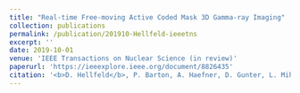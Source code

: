 ```yaml
---
title: "Real-time Free-moving Active Coded Mask 3D Gamma-ray Imaging"
collection: publications
permalink: /publication/201910-Hellfeld-ieeetns
excerpt: ''
date: 2019-10-01
venue: 'IEEE Transactions on Nuclear Science (in review)'
paperurl: 'https://ieeexplore.ieee.org/document/8826435'
citation: '<b>D. Hellfeld</b>, P. Barton, A. Haefner, D. Gunter, L. Mihailescu, and K. Vetter, &quot;Real-time Free-moving Active Coded Mask 3D Gamma-ray Imaging&quot;, <i>IEEE Trans. Nucl. Sci. (in press)</i>, 2019.'
---
```


<!-- This paper is about ... -->
